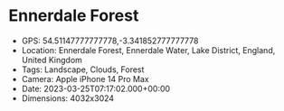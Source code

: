 # Ennerdale Forest

- GPS: 54.51147777777778,-3.341852777777778
- Location: Ennerdale Forest, Ennerdale Water, Lake District, England, United Kingdom
- Tags: Landscape, Clouds, Forest
- Camera: Apple iPhone 14 Pro Max
- Date: 2023-03-25T07:17:02.000+00:00
- Dimensions: 4032x3024
